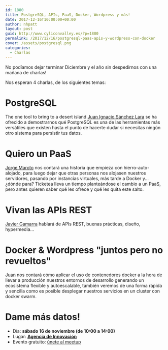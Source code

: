 ```yaml
---
id: 1880
title: PostgreSQL, APIs, PaaS, Docker, Wordpress y más!
date: 2017-12-16T10:00:00+00:00
author: nhpatt
layout: post
guid: http://www.cyliconvalley.es/?p=1880
permalink: /2017/12/16/postgresql-paas-apis-y-wordpress-con-docker
cover: /assets/postgresql.png
categories:
  - Charlas
---
```


No podíamos dejar terminar Diciembre y el año sin despedirnos con una mañana de charlas!

Nos esperan 4 charlas, de los siguientes temas:

# PostgreSQL 

The one tool to bring to a desert island [Juan Ignacio Sánchez Lara](https://twitter.com/juanignaciosl) se ha ofrecido a demostrarnos qué PostgreSQL es una de las herramientas más versátiles que existen hasta el punto de hacerte dudar si necesitas ningún otro sistema para persistir tus datos.

# Quiero un PaaS
 
[Jorge Maroto](https://twitter.com/patoroco) nos contará una historia que empieza con hierro-auto-alojado, para luego dejar que otras personas nos alojasen nuestros servidores, pasando por instancias virtuales, más tarde a Docker y... ¿dónde para? Ticketea lleva un tiempo planteándose el cambio a un PaaS, pero antes quieren saber qué les ofrece y qué les quita este salto.

# Vivan las APIs REST
 
[Javier Gamarra](https://twitter.com/nhpatt) hablará de APIs REST, buenas prácticas, diseño, hypermedia...

# Docker & Wordpress "juntos pero no revueltos" 

[Juan](https://twitter.com/juanXuxu) nos contará cómo aplicar el uso de contenedores docker a la hora de llevar a producción nuestros entornos de desarrollo generando un ecosistema flexible y autoescalable, también veremos de una forma rápida y sencilla como es posible desplegar nuestros servicios en un cluster con docker swarm.

#  Dame más datos!

- Día: **sábado 16 de noviembre (de 10:00 a 14:00)**
- Lugar: **[Agencia de Innovación](https://www.google.es/maps/place/Agencia+de+Innovaci%C3%B3n/@41.618862,-4.747401,17z/data=!3m1!4b1!4m2!3m1!1s0xd476cde13c9d9df:0xc54421ea5d686678)**
- Evento gratuito: [únete al meetup](https://www.meetup.com/Cylicon-Valley/events/245855060/)
